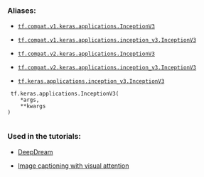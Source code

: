 

### Aliases:

- [ `tf.compat.v1.keras.applications.InceptionV3` ](/api_docs/python/tf/keras/applications/InceptionV3)

- [ `tf.compat.v1.keras.applications.inception_v3.InceptionV3` ](/api_docs/python/tf/keras/applications/InceptionV3)

- [ `tf.compat.v2.keras.applications.InceptionV3` ](/api_docs/python/tf/keras/applications/InceptionV3)

- [ `tf.compat.v2.keras.applications.inception_v3.InceptionV3` ](/api_docs/python/tf/keras/applications/InceptionV3)

- [ `tf.keras.applications.inception_v3.InceptionV3` ](/api_docs/python/tf/keras/applications/InceptionV3)



```
 tf.keras.applications.InceptionV3(
    *args,
    **kwargs
)
 
```



### Used in the tutorials:

- [DeepDream](https://tensorflow.google.cn/tutorials/generative/deepdream)

- [Image captioning with visual attention](https://tensorflow.google.cn/tutorials/text/image_captioning)

